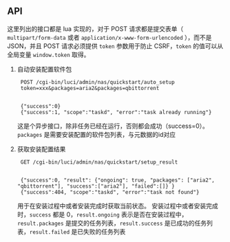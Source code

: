 ## API
这里列出的接口都是 lua 实现的，对于 POST 请求都是提交表单（ `multipart/form-data` 或者 `application/x-www-form-urlencoded` ），而不是 JSON，并且 POST 请求必须提供 `token` 参数用于防止 CSRF，`token` 的值可以从全局变量 `window.token` 取得。

1. 自动安装配置软件包
    ```
     POST /cgi-bin/luci/admin/nas/quickstart/auto_setup
     token=xxx&packages=aria2&packages=qbittorrent


     {"success":0}
     {"success":1, "scope":"taskd", "error":"task already running"}
    ```
    这是个异步接口，除非任务已经在运行，否则都会成功（success=0）。`packages` 是需要安装配置的软件包列表，与元数据的id对应

2. 获取安装配置结果
    ```
     GET /cgi-bin/luci/admin/nas/quickstart/setup_result


     {"success":0, "result": {"ongoing": true, "packages": ["aria2", "qbittorrent"], "success":["aria2"], "failed":[]} }
     {"success":404, "scope":"taskd", "error":"task not found"}
    ```
    用于在安装过程中或者安装完成时获取当前状态。
    安装过程中或者安装完成时，`success` 都是 0，`result.ongoing` 表示是否在安装过程中，`result.packages` 是提交的任务列表，`result.success` 是已成功的任务列表，`result.failed` 是已失败的任务列表
